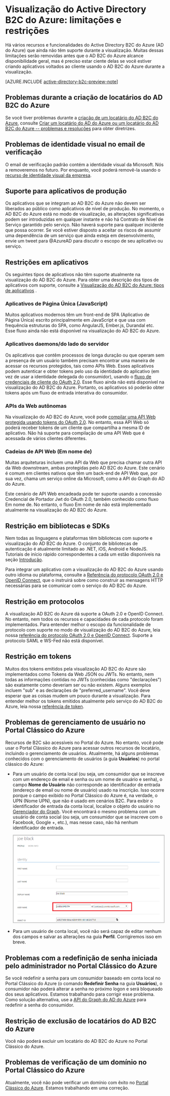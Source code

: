 <properties
	pageTitle="Visualização do Active Directory B2C do Azure: limitações e restrições | Microsoft Azure"
	description="Uma lista de limitações e restrições com o Active Directory B2C do Azure"
	services="active-directory-b2c"
	documentationCenter=""
	authors="swkrish"
	manager="msmbaldwin"
	editor="bryanla"/>

<tags
	ms.service="active-directory-b2c"
	ms.workload="identity"
	ms.tgt_pltfrm="na"
	ms.devlang="na"
	ms.topic="article"
	ms.date="01/28/2016"
	ms.author="swkrish"/>

# Visualização do Active Directory B2C do Azure: limitações e restrições

Há vários recursos e funcionalidades do Active Directory B2C do Azure (AD do Azure) que ainda não têm suporte durante a visualização. Muitas dessas limitações serão removidas antes que o AD B2C do Azure alcance disponibilidade geral, mas é preciso estar ciente delas se você estiver criando aplicativos voltados ao cliente usando o AD B2C do Azure durante a visualização.

[AZURE.INCLUDE [active-directory-b2c-preview-note](../../includes/active-directory-b2c-preview-note.md)]

## Problemas durante a criação de locatários do AD B2C do Azure

Se você tiver problemas durante a [criação de um locatário do AD B2C do Azure](active-directory-b2c-get-started), consulte [Criar um locatário do AD do Azure ou um locatário do AD B2C do Azure -- problemas e resoluções](active-directory-b2c-support-create-directory.md) para obter diretrizes.

## Problemas de identidade visual no email de verificação

O email de verificação padrão contém a identidade visual da Microsoft. Nós a removeremos no futuro. Por enquanto, você poderá removê-la usando o [recurso de identidade visual da empresa](../active-directory/active-directory-add-company-branding.md).

## Suporte para aplicativos de produção

Os aplicativos que se integram ao AD B2C do Azure não devem ser liberados ao público como aplicativos de nível de produção. No momento, o AD B2C do Azure está no modo de visualização, as alterações significativas podem ser introduzidas em qualquer instante e não há Contrato de Nível de Serviço garantido pelo serviço. Não haverá suporte para qualquer incidente que possa ocorrer. Se você estiver disposto a aceitar os riscos de assumir uma dependência de um serviço que ainda esteja em desenvolvimento, envie um tweet para @AzureAD para discutir o escopo de seu aplicativo ou serviço.

## Restrições em aplicativos

Os seguintes tipos de aplicativos não têm suporte atualmente na visualização do AD B2C do Azure. Para obter uma descrição dos tipos de aplicativos com suporte, consulte a [Visualização do AD B2C do Azure: tipos de aplicativos](active-directory-b2c-apps.md) .

### Aplicativos de Página Única (JavaScript)

Muitos aplicativos modernos têm um front-end de SPA (Aplicativo de Página Única) escrito principalmente em JavaScript e que usa com frequência estruturas do SPA, como AngularJS, Ember.js, Durandal etc. Esse fluxo ainda não está disponível na visualização do AD B2C do Azure.

### Aplicativos daemons/do lado do servidor

Os aplicativos que contêm processos de longa duração ou que operam sem a presença de um usuário também precisam encontrar uma maneira de acessar os recursos protegidos, tais como APIs Web. Esses aplicativos podem autenticar e obter tokens pelo uso da identidade do aplicativo (em vez de usar a identidade delegada do consumidor), usando o [fluxo de credenciais de cliente do OAuth 2.0](active-directory-b2c-reference-protocols.md#oauth2-client-credentials-grant-flow). Esse fluxo ainda não está disponível na visualização do AD B2C do Azure. Portanto, os aplicativos só poderão obter tokens após um fluxo de entrada interativa do consumidor.

### APIs da Web autônomas

Na visualização do AD B2C do Azure, você pode [compilar uma API Web protegida usando tokens do OAuth 2.0](active-directory-b2c-apps.md#web-apis). No entanto, essa API Web só poderá receber tokens de um cliente que compartilha a mesma ID de aplicativo. Não há suporte para compilação de uma API Web que é acessada de vários clientes diferentes.

### Cadeias de API Web (Em nome de)

Muitas arquiteturas incluem uma API da Web que precisa chamar outra API da Web downstream, ambas protegidas pelo AD B2C do Azure. Este cenário é comum em clientes nativos que têm um back-end de API Web que, por sua vez, chama um serviço online da Microsoft, como a API do Graph do AD do Azure.

Este cenário de API Web encadeada pode ter suporte usando a concessão Credencial de Portador Jwt do OAuth 2.0, também conhecido como fluxo Em nome de. No entanto, o fluxo Em nome de não está implementado atualmente na visualização do AD B2C do Azure.

## Restrição em bibliotecas e SDKs

Nem todas as linguagens e plataformas têm bibliotecas com suporte e visualização do AD B2C do Azure. O conjunto de bibliotecas de autenticação é atualmente limitado ao .NET, iOS, Android e NodeJS. Tutoriais de início rápido correspondentes a cada um estão disponíveis na seção [Introdução](active-directory-b2c-overview.md#getting-started).

Para integrar um aplicativo com a visualização do AD B2C do Azure usando outro idioma ou plataforma, consulte a [Referência do protocolo OAuth 2.0 e OpenID Connect](active-directory-b2c-reference-protocols.md), que o instruirá sobre como construir as mensagens HTTP necessárias para se comunicar com o serviço do AD B2C do Azure.

## Restrição em protocolos

A visualização AD B2C do Azure dá suporte a OAuth 2.0 e OpenID Connect. No entanto, nem todos os recursos e capacidades de cada protocolo foram implementados. Para entender melhor o escopo da funcionalidade de protocolo com suporte no modo de visualização do AD B2C do Azure, leia nossa [referência do protocolo OAuth 2.0 e OpenID Connect](active-directory-b2c-reference-protocols.md). Suporte a protocolo SAML e WS-Fed não está disponível.

## Restrição em tokens

Muitos dos tokens emitidos pela visualização AD B2C do Azure são implementados como Tokens da Web JSON ou JWTs. No entanto, nem todas as informações contidas no JWTs (conhecidas como "declarações") são exatamente como deveriam ser ou não existem. Alguns exemplos incluem "sub" e as declarações de "preferred\_username". Você deve esperar que as coisas mudem um pouco durante a visualização. Para entender melhor os tokens emitidos atualmente pelo serviço do AD B2C do Azure, leia nossa [referência de token](active-directory-b2c-reference-tokens.md).

## Problemas de gerenciamento de usuário no Portal Clássico do Azure

Recursos de B2C são acessíveis no Portal do Azure. No entanto, você pode usar o Portal Clássico do Azure para acessar outros recursos de locatário, incluindo o gerenciamento de usuários. Atualmente, há alguns problemas conhecidos com o gerenciamento de usuários (a guia **Usuários**) no portal clássico do Azure:

- Para um usuário de conta local (ou seja, um consumidor que se inscreve com um endereço de email e senha ou um nome de usuário e senha), o campo **Nome do Usuário** não corresponde ao identificador de entrada (endereço de email ou nome de usuário) usado na inscrição. Isso ocorre porque o campo exibido no Portal Clássico do Azure é, na verdade, o UPN (Nome UPN), que não é usado em cenários B2C. Para exibir o identificador de entrada da conta local, localize o objeto do usuário no [Gerenciador do Graph](https://graphexplorer.cloudapp.net/). Você encontrará o mesmo problema com um usuário de conta social (ou seja, um consumidor que se inscreve com o Facebook, Google +, etc.), mas nesse caso, não há nenhum identificador de entrada.

    ![Conta local - UPN](./media/active-directory-b2c-limitations/limitations-user-mgmt.png)

- Para um usuário de conta local, você não será capaz de editar nenhum dos campos e salvar as alterações na guia **Perfil**. Corrigiremos isso em breve.

## Problemas com a redefinição de senha iniciada pelo administrador no Portal Clássico do Azure

Se você redefinir a senha para um consumidor baseado em conta local no Portal Clássico do Azure (o comando **Redefinir Senha** na guia **Usuários**), o consumidor não poderá alterar a senha no próximo logon e será bloqueado dos seus aplicativos. Estamos trabalhando para corrigir esse problema. Como solução alternativa, use a [API do Graph do AD do Azure](active-directory-b2c-devquickstarts-graph-dotnet.md) para redefinir a senha do consumidor.

## Restrição de exclusão de locatários do AD B2C do Azure

Você não poderá excluir um locatário do AD B2C do Azure no Portal Clássico do Azure.

## Problemas de verificação de um domínio no Portal Clássico do Azure

Atualmente, você não pode verificar um domínio com êxito no [Portal Clássico do Azure](https://manage.windowsazure.com/). Estamos trabalhando em uma correção.

<!---HONumber=AcomDC_0224_2016-->